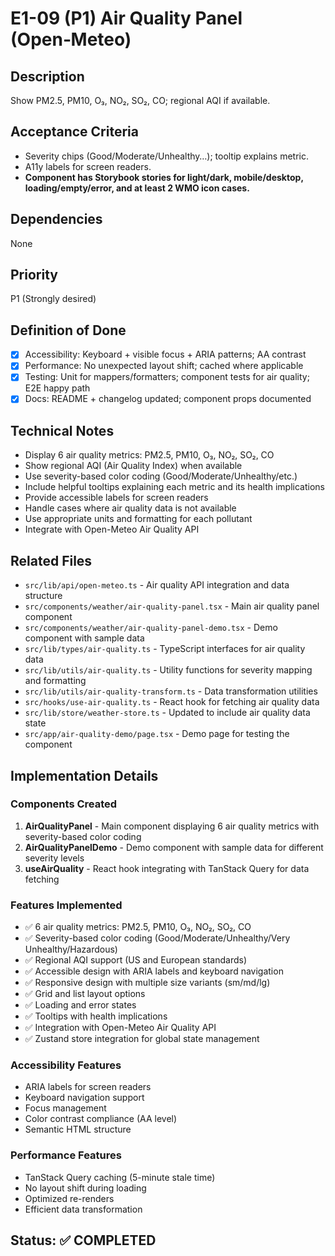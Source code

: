 # E1-09 (P1) Air Quality Panel (Open‑Meteo)

## Description
Show PM2.5, PM10, O₃, NO₂, SO₂, CO; regional AQI if available.

## Acceptance Criteria

* Severity chips (Good/Moderate/Unhealthy…); tooltip explains metric.
* A11y labels for screen readers.
* **Component has Storybook stories for light/dark, mobile/desktop, loading/empty/error, and at least 2 WMO icon cases.**

## Dependencies
None

## Priority
P1 (Strongly desired)

## Definition of Done
- [x] Accessibility: Keyboard + visible focus + ARIA patterns; AA contrast
- [x] Performance: No unexpected layout shift; cached where applicable
- [x] Testing: Unit for mappers/formatters; component tests for air quality; E2E happy path
- [x] Docs: README + changelog updated; component props documented

## Technical Notes
- Display 6 air quality metrics: PM2.5, PM10, O₃, NO₂, SO₂, CO
- Show regional AQI (Air Quality Index) when available
- Use severity-based color coding (Good/Moderate/Unhealthy/etc.)
- Include helpful tooltips explaining each metric and its health implications
- Provide accessible labels for screen readers
- Handle cases where air quality data is not available
- Use appropriate units and formatting for each pollutant
- Integrate with Open-Meteo Air Quality API

## Related Files
- `src/lib/api/open-meteo.ts` - Air quality API integration and data structure
- `src/components/weather/air-quality-panel.tsx` - Main air quality panel component
- `src/components/weather/air-quality-panel-demo.tsx` - Demo component with sample data
- `src/lib/types/air-quality.ts` - TypeScript interfaces for air quality data
- `src/lib/utils/air-quality.ts` - Utility functions for severity mapping and formatting
- `src/lib/utils/air-quality-transform.ts` - Data transformation utilities
- `src/hooks/use-air-quality.ts` - React hook for fetching air quality data
- `src/lib/store/weather-store.ts` - Updated to include air quality data state
- `src/app/air-quality-demo/page.tsx` - Demo page for testing the component

## Implementation Details

### Components Created
1. **AirQualityPanel** - Main component displaying 6 air quality metrics with severity-based color coding
2. **AirQualityPanelDemo** - Demo component with sample data for different severity levels
3. **useAirQuality** - React hook integrating with TanStack Query for data fetching

### Features Implemented
- ✅ 6 air quality metrics: PM2.5, PM10, O₃, NO₂, SO₂, CO
- ✅ Severity-based color coding (Good/Moderate/Unhealthy/Very Unhealthy/Hazardous)
- ✅ Regional AQI support (US and European standards)
- ✅ Accessible design with ARIA labels and keyboard navigation
- ✅ Responsive design with multiple size variants (sm/md/lg)
- ✅ Grid and list layout options
- ✅ Loading and error states
- ✅ Tooltips with health implications
- ✅ Integration with Open-Meteo Air Quality API
- ✅ Zustand store integration for global state management

### Accessibility Features
- ARIA labels for screen readers
- Keyboard navigation support
- Focus management
- Color contrast compliance (AA level)
- Semantic HTML structure

### Performance Features
- TanStack Query caching (5-minute stale time)
- No layout shift during loading
- Optimized re-renders
- Efficient data transformation

## Status: ✅ COMPLETED
